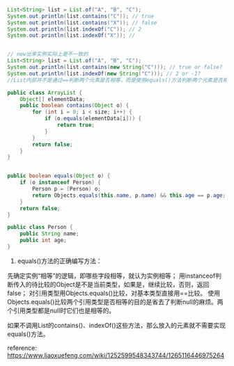 ### 
```java
List<String> list = List.of("A", "B", "C");
System.out.println(list.contains("C")); // true
System.out.println(list.contains("X")); // false
System.out.println(list.indexOf("C")); // 2
System.out.println(list.indexOf("X")); // 


// new出来实例实际上是不一致的
List<String> list = List.of("A", "B", "C");
System.out.println(list.contains(new String("C"))); // true or false?
System.out.println(list.indexOf(new String("C"))); // 2 or -1?
//List内部并不是通过==判断两个元素是否相等，而是使用equals()方法判断两个元素是否相等，例如contains()方法可以实现如下：

public class ArrayList {
    Object[] elementData;
    public boolean contains(Object o) {
        for (int i = 0; i < size; i++) {
            if (o.equals(elementData[i])) {
                return true;
            }
        }
        return false;
    }
}


public boolean equals(Object o) {
    if (o instanceof Person) {
        Person p = (Person) o;
        return Objects.equals(this.name, p.name) && this.age == p.age;
    }
    return false;
}

public class Person {
    public String name;
    public int age;
}

```
1. equals()方法的正确编写方法：

先确定实例“相等”的逻辑，即哪些字段相等，就认为实例相等；
用instanceof判断传入的待比较的Object是不是当前类型，如果是，继续比较，否则，返回false；
对引用类型用Objects.equals()比较，对基本类型直接用==比较。
使用Objects.equals()比较两个引用类型是否相等的目的是省去了判断null的麻烦。两个引用类型都是null时它们也是相等的。

如果不调用List的contains()、indexOf()这些方法，那么放入的元素就不需要实现equals()方法。


reference: https://www.liaoxuefeng.com/wiki/1252599548343744/1265116446975264